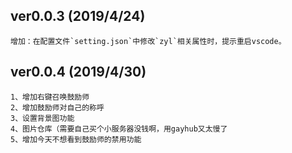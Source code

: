 ## ver0.0.3 (2019/4/24)
    增加：在配置文件`setting.json`中修改`zyl`相关属性时，提示重启vscode。

## ver0.0.4 (2019/4/30)
    1、增加右键召唤鼓励师
    2、增加鼓励师对自己的称呼
    3、设置背景图功能
    4、图片仓库（需要自己买个小服务器没钱啊，用gayhub又太慢了
    5、增加今天不想看到鼓励师的禁用功能